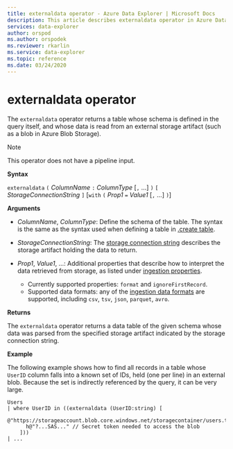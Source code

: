 ```yaml
---
title: externaldata operator - Azure Data Explorer | Microsoft Docs
description: This article describes externaldata operator in Azure Data Explorer.
services: data-explorer
author: orspod
ms.author: orspodek
ms.reviewer: rkarlin
ms.service: data-explorer
ms.topic: reference
ms.date: 03/24/2020
---
```

# externaldata operator

The `externaldata` operator returns a table whose schema is defined in the query itself,
and whose data is read from an external storage artifact (such as a blob in
Azure Blob Storage).

> [!NOTE]
> This operator does not have a pipeline input.

**Syntax**

`externaldata` `(` *ColumnName* `:` *ColumnType* [`,` ...] `)` `[` *StorageConnectionString* `]` [`with` `(` *Prop1* `=` *Value1* [`,` ...] `)`]

**Arguments**

* *ColumnName*, *ColumnType*: Define the schema of the table.
  The syntax is the same as the syntax used when defining a table in [.create table](../management/create-table-command.md).

* *StorageConnectionString*: The [storage connection string](../api/connection-strings/storage.md)
  describes the storage artifact holding the data to return.

* *Prop1*, *Value1*, ...: Additional properties that describe how to interpret
  the data retrieved from storage, as listed under [ingestion properties](ingest-data-overview.md).
    * Currently supported properties: `format` and `ignoreFirstRecord`.
    * Supported data formats: any of the [ingestion data formats](../../ingestion-supported-formats.md)
      are supported, including `csv`, `tsv`, `json`, `parquet`, `avro`.

**Returns**

The `externaldata` operator returns a data table of the given schema
whose data was parsed from the specified storage artifact
indicated by the storage connection string.

**Example**

The following example shows how to find all records in a table whose
`UserID` column falls into a known set of IDs, held (one per line) in an external blob.
Because the set is indirectly referenced by the query, it can be very large.

```
Users
| where UserID in ((externaldata (UserID:string) [
    @"https://storageaccount.blob.core.windows.net/storagecontainer/users.txt"
      h@"?...SAS..." // Secret token needed to access the blob
    ]))
| ...
```